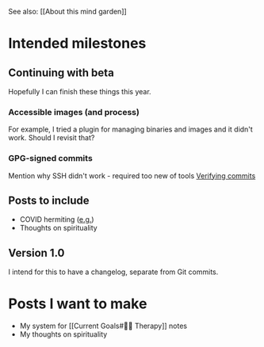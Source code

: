 See also: [[About this mind garden]]

# Intended milestones

## Continuing with beta

Hopefully I can finish these things this year.

### Accessible images (and process)

For example, I tried a plugin for managing binaries and images and it didn't work. Should I revisit that?

### GPG-signed commits

Mention why SSH didn't work - required too new of tools
[Verifying commits](https://calebhearth.com/sign-git-with-ssh)

## Posts to include

* COVID hermiting ([e.g.](https://www.news-medical.net/amp/news/20221127/Long-COVID-brain-fog-and-fatigue-negatively-impact-all-facets-of-daily-life.aspx))
* Thoughts on spirituality

## Version 1.0

I intend for this to have a changelog, separate from Git commits.

# Posts I want to make

* My system for [[Current Goals#👩‍⚕️ Therapy]] notes
* My thoughts on spirituality
